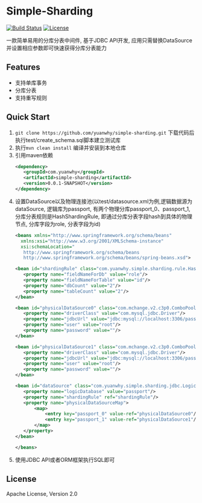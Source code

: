 # Simple-Sharding

[![Build Status](https://travis-ci.org/yuanwhy/simple-sharding.svg?branch=master)](https://travis-ci.org/yuanwhy/simple-sharding)
[![License](https://img.shields.io/badge/license-Apache%202-4EB1BA.svg)](https://www.apache.org/licenses/LICENSE-2.0.html)


一款简单易用的分库分表中间件, 基于JDBC API开发, 应用只需替换DataSource并设置相应参数即可快速获得分库分表能力

## Features
 * 支持单库事务
 * 分库分表
 * 支持重写规则

## Quick Start

1. `git clone https://github.com/yuanwhy/simple-sharding.git`
   下载代码后执行test/create_schema.sql脚本建立测试库
2. 执行`mvn clean install` 编译并安装到本地仓库
3. 引用maven依赖
   ```xml
   <dependency>
      <groupId>com.yuanwhy</groupId>
      <artifactId>simple-sharding</artifactId>
      <version>0.0.1-SNAPSHOT</version>
   </dependency>
   ```
4. 设置DataSource以及物理连接池(以test/datasource.xml为例,逻辑数据源为dataSource, 逻辑库为passport, 有两个物理分库passport_0、passport_1, 分库分表规则是HashShardingRule, 即通过分库分表字段hash到具体的物理节点, 分库字段为role, 分表字段为id)
   ```xml
   <beans xmlns="http://www.springframework.org/schema/beans"
     xmlns:xsi="http://www.w3.org/2001/XMLSchema-instance"
     xsi:schemaLocation="
      http://www.springframework.org/schema/beans
      http://www.springframework.org/schema/beans/spring-beans.xsd">

   <bean id="shardingRule" class="com.yuanwhy.simple.sharding.rule.HashShardingRule">
      <property name="fieldNameForDb" value="role"/>
      <property name="fieldNameForTable" value="id"/>
      <property name="dbCount" value="2"/>
      <property name="tableCount" value="2"/>
   </bean>

   <bean id="physicalDataSource0" class="com.mchange.v2.c3p0.ComboPooledDataSource">
      <property name="driverClass" value="com.mysql.jdbc.Driver"/>
      <property name="jdbcUrl" value="jdbc:mysql://localhost:3306/passport_0"/>
      <property name="user" value="root"/>
      <property name="password" value=""/>
   </bean>

   <bean id="physicalDataSource1" class="com.mchange.v2.c3p0.ComboPooledDataSource">
      <property name="driverClass" value="com.mysql.jdbc.Driver"/>
      <property name="jdbcUrl" value="jdbc:mysql://localhost:3306/passport_1"/>
      <property name="user" value="root"/>
      <property name="password" value=""/>
   </bean>

   <bean id="dataSource" class="com.yuanwhy.simple.sharding.jdbc.LogicDataSource">
      <property name="logicDatabase" value="passport"/>
      <property name="shardingRule" ref="shardingRule"/>
      <property name="physicalDataSourceMap">
          <map>
              <entry key="passport_0" value-ref="physicalDataSource0"/>
              <entry key="passport_1" value-ref="physicalDataSource1"/>
          </map>
      </property>
   </bean>

   </beans>

   ```
5. 使用JDBC API或者ORM框架执行SQL即可

## License
Apache License, Version 2.0




